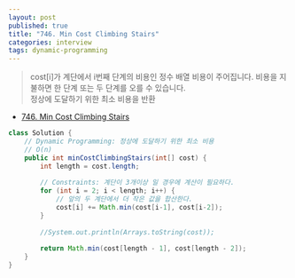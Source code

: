 ```yaml
---
layout: post
published: true
title: "746. Min Cost Climbing Stairs"
categories: interview
tags: dynamic-programming
---
```


> cost[i]가 계단에서 i번째 단계의 비용인 정수 배열 비용이 주어집니다. 비용을 지불하면 한 단계 또는 두 단계를 오를 수 있습니다.  
> 정상에 도달하기 위한 최소 비용을 반환

- [746. Min Cost Climbing Stairs](https://leetcode.com/problems/min-cost-climbing-stairs)

```java
class Solution {
    // Dynamic Programming: 정상에 도달하기 위한 최소 비용
    // O(n)
    public int minCostClimbingStairs(int[] cost) {
        int length = cost.length;
        
        // Constraints: 계단이 3개이상 일 경우에 계산이 필요하다.
        for (int i = 2; i < length; i++) {
            // 앞의 두 계단에서 더 작은 값을 합산한다.
            cost[i] += Math.min(cost[i-1], cost[i-2]);
        }
        
        //System.out.println(Arrays.toString(cost));
                
        return Math.min(cost[length - 1], cost[length - 2]);
    }
}
```